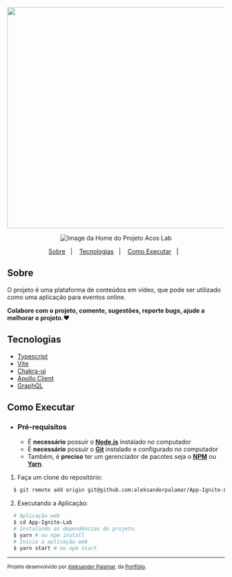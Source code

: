 <div align="center">
    <img src=".github/ignitelab-preview.png" height="512px"/>         
</div>
    
<p align="center">   
  <img alt="Image da Home do Projeto Acos Lab" src="https://img.shields.io/badge/made%20by-aleksanderpalamar-%237519C1?style=flat-square" >  
</p>
<p align="center">
  <a href="#sobre">Sobre</a>&nbsp;&nbsp;&nbsp;|&nbsp;&nbsp;&nbsp;
  <a href="#tecnologias">Tecnologias</a>&nbsp;&nbsp;&nbsp;|&nbsp;&nbsp;&nbsp;
  <a href="#como-executar">Como Executar</a>&nbsp;&nbsp;&nbsp;|&nbsp;&nbsp;&nbsp; 
</p>

## Sobre

O projeto é uma plataforma de conteúdos em video, que pode ser utilizado como uma aplicação para eventos online.

**Colabore com o projeto, comente, sugestões, reporte bugs, ajude a melhorar o projeto.❤️**

## Tecnologias

- [Typescript](https://www.typescriptlang.org/)
- [Vite](https://vitejs.dev/)
- [Chakra-ui](https://chakra-ui.com/)
- [Apollo Client](https://www.apollographql.com/)
- [GraphQL](https://graphql.org/)

## Como Executar

- ### **Pré-requisitos**

  - É **necessário** possuir o **[Node.js](https://nodejs.org/en/)** instalado no computador
  - É **necessário** possuir o **[Git](https://git-scm.com/)** instalado e configurado no computador
  - Também, é **preciso** ter um gerenciador de pacotes seja o **[NPM](https://www.npmjs.com/)** ou **[Yarn](https://yarnpkg.com/)**.   

1. Faça um clone do repositório:

```sh
  $ git remote add origin git@github.com:aleksanderpalamar/App-Ignite-Lab.git
```

2. Executando a Aplicação:

```sh
  # Aplicação web
  $ cd App-Ignite-Lab
  # Instalando as dependências do projeto.
  $ yarn # ou npm install
  # Inicie a aplicação web
  $ yarn start # ou npm start
```

---
<sup>Projeto desenvolvido por [Aleksander Palamar](https://github.com/aleksanderpalamar), da [Portfólio](https://www.palamarsolutionit.com.br/).</sup>